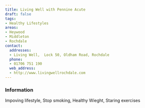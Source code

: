 ```yaml
---
title: Living Well with Pennine Acute
draft: false
tags:
- Healthy Lifestyles
areas:
- Heywood
- Middleton
- Rochdale
contact:
  addresses:
  - Living Well,  Lock 50, Oldham Road, Rochdale
  phone:
  - 01706 751 190
  web_address:
  - http://www.livingwellrochdale.com
---
```


### Information
Impoving lifestyle, Stop smoking, Healthy Wieght, Staring exercises
